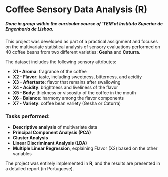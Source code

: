 # Coffee Sensory Data Analysis (R)

##### Done in group within the curricular course of ´TEM´at Instituto Superior de Engenharia de Lisboa.

This project was developed as part of a practical assignment and focuses on the multivariate statistical analysis of sensory evaluations performed on 40 coffee beans from two different varieties: **Gesha** and **Caturra**.  

The dataset includes the following sensory attributes:  
- **X1 - Aroma**: fragrance of the coffee  
- **X2 - Flavor**: taste, including sweetness, bitterness, and acidity  
- **X3 - Aftertaste**: flavor that remains after swallowing  
- **X4 - Acidity**: brightness and liveliness of the flavor  
- **X5 - Body**: thickness or viscosity of the coffee in the mouth  
- **X6 - Balance**: harmony among the flavor components  
- **X7 - Variety**: coffee bean variety (Gesha or Caturra)  

### Tasks performed:
- **Descriptive analysis** of multivariate data  
- **Principal Component Analysis (PCA)**  
- **Cluster Analysis**  
- **Linear Discriminant Analysis (LDA)**  
- **Multiple Linear Regression**, explaining Flavor (X2) based on the other variables  

The project was entirely implemented in **R**, and the results are presented in a detailed report (in Portuguese).  
